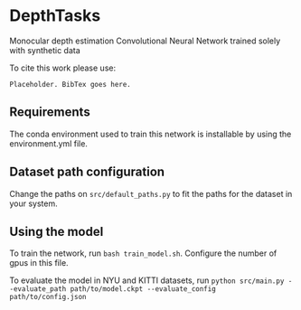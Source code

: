 # DepthTasks
Monocular depth estimation Convolutional Neural Network trained solely with synthetic data

To cite this work please use:

```
Placeholder. BibTex goes here.
```

## Requirements
The conda environment used to train this network is installable by using the environment.yml file. 

## Dataset path configuration
Change the paths on `src/default_paths.py` to fit the paths for the dataset in your system. 

## Using the model
To train the network, run `bash train_model.sh`. Configure the number of gpus in this file.

To evaluate the model in NYU and KITTI datasets, run `python src/main.py --evaluate_path path/to/model.ckpt --evaluate_config path/to/config.json`




